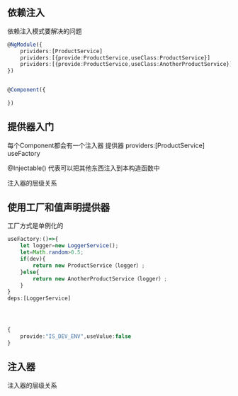 ## 依赖注入
依赖注入模式要解决的问题
```ts
@NgModule({
    prividers:[ProductService]
    prividers:[{provide:ProductService,useClass:ProductService}]
    prividers:[{provide:ProductService,useClass:AnotherProductService}]
})


@Component({
    
})
```

## 提供器入门
每个Component都会有一个注入器
提供器 providers:[ProductService]
useFactory

@Injectable()
代表可以把其他东西注入到本构造函数中




注入器的层级关系

## 使用工厂和值声明提供器
工厂方式是单例化的
```TypeScript
useFactory:()=>{
    let logger=new LoggerService();
    let=Math.random>0.5;
    if(dev){
        return new ProductService（logger）;
    }else{
        return new AnotherProductService（logger）;
    }
}
deps:[LoggerService]




{
    provide:"IS_DEV_ENV",useVulue:false
}

```


## 注入器
注入器的层级关系
